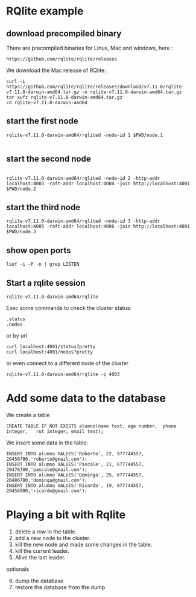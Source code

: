 # RQlite example


## download precompiled binary

There are precompiled binaries for Linux, Mac and windows, here :

```
https://github.com/rqlite/rqlite/releases
```


We download the Mac release of RQlite:

```
curl -L https://github.com/rqlite/rqlite/releases/download/v7.11.0/rqlite-v7.11.0-darwin-amd64.tar.gz -o rqlite-v7.11.0-darwin-amd64.tar.gz
tar xvfz rqlite-v7.11.0-darwin-amd64.tar.gz
cd rqlite-v7.11.0-darwin-amd64
```


## start the first node
 
```
rqlite-v7.11.0-darwin-amd64/rqlited -node-id 1 $PWD/node.1
   
```


## start the second node
 
```

rqlite-v7.11.0-darwin-amd64/rqlited -node-id 2 -http-addr localhost:4003 -raft-addr localhost:4004 -join http://localhost:4001 $PWD/node.2 

```
  
## start the third node
 
```
rqlite-v7.11.0-darwin-amd64/rqlited -node-id 3 -http-addr localhost:4005 -raft-addr localhost:4006 -join http://localhost:4001 $PWD/node.3
```
 
## show open ports
 
 ```
 lsof -i -P -n | grep LISTEN
 ```
 
 
## Start a rqlite session
 
 
 ```
 rqlite-v7.11.0-darwin-amd64/rqlite
 ```
 
 Exec some commands to check the cluster status:
 
 
 ```
 .status
 .nodes
 ```
 
 or by url
 
 ```
 curl localhost:4001/status?pretty
 curl localhost:4001/nodes?pretty
 ```
 
 or even connect to a different node of the cluster
 
 ```
 rqlite-v7.11.0-darwin-amd64/rqlite -p 4003
 ```
 
 
# Add some data to the database
 
 We create a table
 
 ```
 CREATE TABLE IF NOT EXISTS alumno(name text, age number,  phone integer,   rut integer, email text);
 ```
 
 We insert some data in the table:
 
 ```
 INSERT INTO alumno VALUES('Roberto', 22, 977744557, 20456780,'roberto@gmail.com');
 INSERT INTO alumno VALUES('Pascale', 21, 677744557, 20476780,'pascale@gmail.com');
 INSERT INTO alumno VALUES('Dominga', 25, 677744557, 20486780,'dominga@gmail.com');
 INSERT INTO alumno VALUES('Ricardo', 19, 877744557, 20456980,'ricardo@gmail.com'); 
 ```
 
 
# Playing a bit with Rqlite
 
 1. delete a row in the table.
 2. add a new node to the cluster.
 3. kill the new node and made some changes in the table.
 4. kill the current leader.
 5. Alive the last leader.


optionals


 6. dump the database
 7. restore the database from the dump
